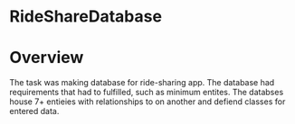 # RideShareDatabase
# Overview
The task was making database for ride-sharing app. The database had requirements that had to fulfilled, such as minimum entites. The databses house 7+ entieies with relationships to on another and defiend classes for entered data.
